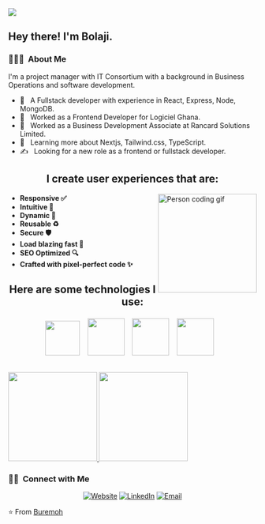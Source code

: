 <img src="https://raw.githubusercontent.com/AVS1508/AVS1508/master/assets/Buremoh%20Vikram%20Singh%20Banner.png">

<h2> Hey there! I'm Bolaji.</h2>

<h3> 👨🏻‍💻 &nbsp;About Me </h3>

I'm a project manager with IT Consortium with a background in Business Operations and software development.

- 🤔 &nbsp; A Fullstack developer with experience in React, Express, Node, MongoDB.
- 💼 &nbsp; Worked as a Frontend Developer for Logiciel Ghana.
- 💼 &nbsp; Worked as a Business Development Associate at Rancard Solutions Limited.
- 🌱 &nbsp; Learning more about Nextjs, Tailwind.css, TypeScript.
- ✍️ &nbsp; Looking for a new role as a frontend or fullstack developer.

<h2 align="center">
    I create user experiences that are:
</h2>
<img align="right" alt="Person coding gif" src="https://github.com/buremoh/buremoh/main/assets/coding.gif" width="200" />

- **Responsive ✅**
- **Intuitive 🤩**
- **Dynamic 🧬**
- **Reusable ♻️**
- **Secure 🛡️**
- **Load blazing fast 🚀**
- **SEO Optimized 🔍**
- **Crafted with pixel-perfect code ✨**

<h2 align="center">
  
  Here are some technologies I use:
</h2>
<p align="center">
<code><img height="70" src="https://github.com/buremoh/buremoh/main/assets/next.png"></code> &nbsp;&nbsp;
<code><img height="75" src="https://github.com/buremoh/buremoh/main/assets/react.png"></code> &nbsp;&nbsp;
<code><img height="75" src="https://github.com/buremoh/buremoh/main/assets/redux.png"></code> &nbsp;&nbsp;
<code><img height="75" src="https://github.com/buremoh/buremoh/main/assets/graphql.png"></code> &nbsp;&nbsp;
</p>

<br/>

<a href="https://github.com/buremoh">
  <img height="180em" src="https://github-readme-stats.vercel.app/api?username=Buremoh&theme=buefy&show_icons=true" />
  <img height="180em" src="https://github-readme-stats.vercel.app/api/top-langs/?username=Buremoh&theme=buefy&layout=compact" />
</a>

<br/>

<h3> 🤝🏻 &nbsp;Connect with Me </h3>

<p align="center">
<a href="https://www.buremoh.xyz/"><img alt="Website" src="https://img.shields.io/badge/Website-www.buremoh.xyz-blue?style=flat-square&logo=google-chrome"></a>
<a href="https://www.linkedin.com/in/bolajiburemoh/"><img alt="LinkedIn" src="https://img.shields.io/badge/LinkedIn-Buremoh%20Vikram%20Singh-blue?style=flat-square&logo=linkedin"></a>
<a href="mailto:buremoh07@gmail.com"><img alt="Email" src="https://img.shields.io/badge/Email-buremoh07@gmail.com-blue?style=flat-square&logo=gmail"></a>
</p>

⭐️ From [Buremoh](https://github.com/Buremoh)
